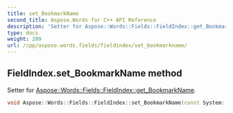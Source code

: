 ```yaml
---
title: set_BookmarkName
second_title: Aspose.Words for C++ API Reference
description: 'Setter for Aspose::Words::Fields::FieldIndex::get_BookmarkName.'
type: docs
weight: 209
url: /cpp/aspose.words.fields/fieldindex/set_bookmarkname/
---
```

## FieldIndex.set_BookmarkName method


Setter for [Aspose::Words::Fields::FieldIndex::get_BookmarkName](../get_bookmarkname/).

```cpp
void Aspose::Words::Fields::FieldIndex::set_BookmarkName(const System::String &value)
```

